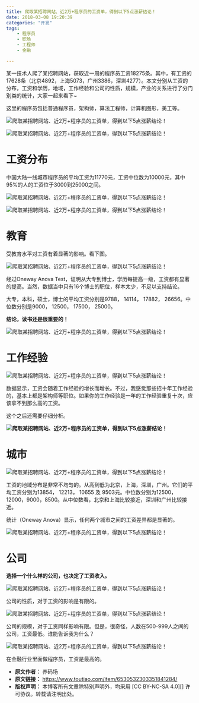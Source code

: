 ```yaml
---
title: 爬取某招聘网站、近2万+程序员的工资单，得到以下5点涨薪结论！
date: 2018-03-08 19:20:39
categories: "开发"
tags:
	- 程序员
	- 职场
	- 工程师
	- 金融

---
```


某一技术人爬了某招聘网站，获取近一周的程序员工资18275条。其中，有工资的17628条（北京4892，上海5073，广州3386，深圳4277）。本文分别从工资的分布，工资和学历，地域，工作经验和公司的性质，规模，产业的关系进行了分门别类的统计，大家一起来看下~

这里的程序员包括普通程序员，架构师，算法工程师，计算机图形，美工等。

![爬取某招聘网站、近2万+程序员的工资单，得到以下5点涨薪结论！][2_5]

![爬取某招聘网站、近2万+程序员的工资单，得到以下5点涨薪结论！][2_5 1]

# **工资分布** #

中国大陆一线城市程序员的平均工资为11770元，工资中位数为10000元，其中95%的人的工资位于3000到25000之间。

![爬取某招聘网站、近2万+程序员的工资单，得到以下5点涨薪结论！][2_5 2]

![爬取某招聘网站、近2万+程序员的工资单，得到以下5点涨薪结论！][2_5 3]

# **教育** #

受教育水平对工资有着显著的影响。看下图。

![爬取某招聘网站、近2万+程序员的工资单，得到以下5点涨薪结论！][2_5 4]

经过Oneway Anova Test，证明从大专到博士，学历每提高一级，工资都有显著的提高。当然，数据当中只有16个博士的职位，样本太少，不足以支持结论。

大专，本科，硕士，博士的平均工资分别是9788， 14114， 17882， 26656。中位数分别是9000， 12500， 17500， 25000。

**结论，读书还是很重要的！**

![爬取某招聘网站、近2万+程序员的工资单，得到以下5点涨薪结论！][2_5 5]

# **工作经验** #

![爬取某招聘网站、近2万+程序员的工资单，得到以下5点涨薪结论！][2_5 6]

数据显示，工资会随着工作经验的增长而增长。不过，我感觉那些招十年工作经验的，基本上都是架构师等职位。如果你的工作经验是一年的工作经验重复十次，应该拿不到那么高的工资。

这个之后还需要仔细分析。

**![爬取某招聘网站、近2万+程序员的工资单，得到以下5点涨薪结论！][2_5 7]**

# **城市** #

![爬取某招聘网站、近2万+程序员的工资单，得到以下5点涨薪结论！][2_5 8]

工资的地域分布是非常不均匀的。从高到低为北京，上海，深圳，广州。它们的平均工资分别为13854， 12213， 10655 及 9503元。中位数分别为12500，12000，9000，8500。从中位数看，北京和上海比较接近，深圳和广州比较接近。

统计（Oneway Anova）显示，任何两个城市之间的工资差异都是显著的。

![爬取某招聘网站、近2万+程序员的工资单，得到以下5点涨薪结论！][2_5 9]

# **公司** #

**选择一个什么样的公司，也决定了工资收入。**

![爬取某招聘网站、近2万+程序员的工资单，得到以下5点涨薪结论！][2_5 10]

公司的性质，对于工资的影响是有限的。

![爬取某招聘网站、近2万+程序员的工资单，得到以下5点涨薪结论！][2_5 11]

公司的规模，对于工资同样影响有限。但是，很奇怪，人数在500-999人之间的公司，工资最低。谁能告诉我为什么？

![爬取某招聘网站、近2万+程序员的工资单，得到以下5点涨薪结论！][2_5 12]

在金融行业里面做程序员，工资是最高的。


[2_5]: /pro/os/crawler/3I2Y-QF3M-ERYA.jpg
[2_5 1]: /pro/os/crawler/J7JU-JFRJ-MNJQ.jpg
[2_5 2]: /pro/os/crawler/VQU3-A2RF-JAUB.jpg
[2_5 3]: /pro/os/crawler/Y2IU-VY6N-QFYQ.jpg
[2_5 4]: /pro/os/crawler/UFQE-22BU-MYA2.jpg
[2_5 5]: http://p1.pstatp.com/large/6c320005656ef4e7c296
[2_5 6]: /pro/os/crawler/EABR-2UYJ-AMBI.jpg
[2_5 7]: /pro/os/crawler/NBZQ-EFNJ-YNJ2.jpg
[2_5 8]: /pro/os/crawler/QIRU-VMIV-YJNN.jpg
[2_5 9]: /pro/os/crawler/IMAZ-Y3MI-EBYY.jpg
[2_5 10]: /pro/os/crawler/ZIRB-QNIY-ZZA2.jpg
[2_5 11]: /pro/os/crawler/FFI6-NUJF-Q6RA.jpg
[2_5 12]: /pro/os/crawler/6ZZR-ANRQ-3EFN.jpg
 *  **原文作者：** 养码场
 *  **原文链接：** https://www.toutiao.com/item/6530532303351841284/
 *  **版权声明：** 本博客所有文章除特别声明外，均采用 [CC BY-NC-SA 4.0][] 许可协议。转载请注明出处。